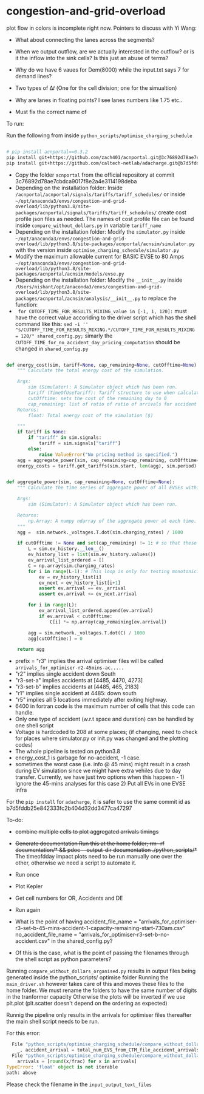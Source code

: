 # congestion-and-grid-overload

plot flow in colors is incomplete right now.
Pointers to discuss with Yi Wang:
 
- What about connecting the lanes across the segments? 
- When we output outflow, are we actually interested in the outflow? or is it the inflow into the sink cells? Is this just an abuse of terms? 
- Why do we have 6 vaues for Dem(8000) while the input.txt says 7 for demand lines?
- Two types of Δ𝑡 (One for the cell division;  one for the simualtion)
- Why are lanes in floating points? I see lanes numbers like 1.75 etc..




- Must fix the correct name of 

To run:

[//]: # (- Copy the folder `acnportal` from the official repository at commit 3c76892d78ae7cbdca9017f8e2a4e3114198deba)

[//]: # (- Copy the folder `adacharge` from the official repository at commit b7d5fddb25e842333fc2b404d32dd3477ca47297)


Run the following from inside `python_scripts/optimise_charging_schedule`
```bash

# pip install acnportal==0.3.2        
pip install git+https://github.com/zach401/acnportal.git@3c76892d78ae7cbdca9017f8e2a4e3114198deba && 
pip install git+https://github.com/caltech-netlab/adacharge.git@b7d5fddb25e842333fc2b404d32dd3477ca47297


```
- Copy the folder `acnportal` from the official repository at commit 3c76892d78ae7cbdca9017f8e2a4e3114198deba
- Depending on the installation folder: Inside `/acnportal/acnportal/signals/tariffs/tariff_schedules/` or inside `~/opt/anaconda3/envs/congestion-and-grid-overload/lib/python3.8/site-packages/acnportal/signals/tariffs/tariff_schedules/` create cost profile json files as needed. The names of cost profile file can be found inside `compare_without_dollars.py` in variable `tariff_name`
- Depending on the installation folder: Modify the `simulator.py` inside `~/opt/anaconda3/envs/congestion-and-grid-overload/lib/python3.8/site-packages/acnportal/acnsim/simulator.py` with the version inside `optimise_charging_schedule/simulator.py`
- Modify the maximum allowable current for BASIC EVSE to 80 Amps `~/opt/anaconda3/envs/congestion-and-grid-overload/lib/python3.8/site-packages/acnportal/acnsim/models/evse.py`
- Depending on the installation folder: Modify the `__init__.py` inside `/Users/nishant/opt/anaconda3/envs/congestion-and-grid-overload/lib/python3.8/site-packages/acnportal/acnsim/analysis/__init__.py` to replace the function:
- ` for CUTOFF_TIME_FOR_RESULTS_MIXING_value in [-1, 1, 120]:` must have the correct value accoriding to the driver script which has the shell command like this: `sed -i '' "s/CUTOFF_TIME_FOR_RESULTS_MIXING.*/CUTOFF_TIME_FOR_RESULTS_MIXING = 120/" shared_config.py;` simarly the `CUTOFF_TIME_for_no_accident_day_pricing_computation` should be changed in `shared_config.py` 

```python

def energy_cost(sim, tariff=None, cap_remaining=None, cutOfftime=None):
    """ Calculate the total energy cost of the simulation.

    Args:
        sim (Simulator): A Simulator object which has been run.
        tariff (TimeOfUseTariff): Tariff structure to use when calculating energy costs.
        cutOfftime: sets the cost of the remaining day to 0
        cap_remaining: list of ratio of ratio of arrivals for accident day vs. non-accident day
    Returns:
        float: Total energy cost of the simulation ($)

    """
    if tariff is None:
        if "tariff" in sim.signals:
            tariff = sim.signals["tariff"]
        else:
            raise ValueError("No pricing method is specified.")
    agg = aggregate_power(sim, cap_remaining=cap_remaining, cutOfftime=cutOfftime)
    energy_costs = tariff.get_tariffs(sim.start, len(agg), sim.period)

```

```python

def aggregate_power(sim, cap_remaining=None, cutOfftime=None):
    """ Calculate the time series of aggregate power of all EVSEs within a simulation.

    Args:
        sim (Simulator): A Simulator object which has been run.

    Returns:
        np.Array: A numpy ndarray of the aggregate power at each time. [kW]
    """
    agg =  sim.network._voltages.T.dot(sim.charging_rates) / 1000

    if cutOfftime != None and set(cap_remaining) != 1: # so that these extra steps are done only for a single case <no-accident, -1>
        L = sim.ev_history.__len__()
        ev_history_list = list(sim.ev_history.values())
        ev_arrival_list_ordered = []
        C = np.array(sim.charging_rates)
        for i in range(L-1): # This loop is only for testing monotonicity
            ev = ev_history_list[i]
            ev_next = ev_history_list[i+1]
            assert ev.arrival == ev._arrival
            assert ev.arrival <= ev_next.arrival

        for i in range(L):
            ev_arrival_list_ordered.append(ev.arrival)
            if ev.arrival < cutOfftime:
                C[i] *= np.array(cap_remaining[ev.arrival])

        agg = sim.network._voltages.T.dot(C) / 1000
        agg[cutOfftime:] = 0

    return agg

```

- prefix = "r3" implies the arrival optimiser files will be called `arrivals_for_optimiser-r2-45mins-ac.....`
- "r2" implies single accident down South
- "r3-set-a" implies accidents at [4485, 4470, 4273]
- "r3-set-b" implies accidents at [4485, 465, 2183]
- "r1" implies single accident at 4485: down south
- "r5" implies all 5 locations immediately after exiting highway.
- 6400 in fortran code is the maximum number of cells that this code can handle.
- Only one type of accident (w.r.t space and duration) can be handled by one shell script
- Voltage is hardcoded to 208 at some places; (if changing, need to check for places where simulator.py or init.py was changed and the plotting codes)
- The whole pipeline is tested on python3.8 
- energy_cost_1 is garbage for no-accident, -1 case. <already taken care of since the C matrix inside aggregate_power inside __init__.py will not be updated. Implies no scaling for such cases>
- sometimes the worst case (i.e. info @ 45 mins) might result in a crash during EV simulation since we might have extra vehiles due to day transfer. Currently, we have just two options when this happesn - 1) Ignore the 45-mins analyses for this case 2) Put all EVs in one EVSE infra

For the `pip install` for `adacharge`, it is safer to use the same commit id as b7d5fddb25e842333fc2b404d32dd3477ca47297 


To-do:   
 * ~~combine multiple cells to plot aggregated arrivals timings~~
 
 
 - ~~Generate documentation 
 Run this at the home folder; 
 rm -rf documentation/* && pdoc --output-dir documentation ./python_scripts/*~~
The timeofdday impact plots need to be run manually one over the other, otherwise we need a script to automate it.

 - Run once
 - Plot Kepler
 - Get cell numbers for OR, Accidents and DE
 - Run again


- What is the point of having accident_file_name = "arrivals_for_optimiser-r3-set-b-45-mins-accident-1-capacity-remaining-start-730am.csv"
no_accident_file_name = "arrivals_for_optimiser-r3-set-b-no-accident.csv" in the shared_config.py?
- Of this is the case, what is the point of passing the filenames through the shell script as python parameters?



Running `compare_without_dollars_organised.py` results in output files being generated inside the python_scripts/ optimise folder
Running the `main_driver.sh` however takes care of this and moves these files to the home folder.
We must rename the folders to have the same number of digits in the tranformer capacity
Otherwise the plots will be inverted if we use plt.plot (plt.scatter doesn't depend on the ordering as expected)

Runnig the pipeline only results in the arrivals for optimiser files
thereafter the main shell script needs to be run.


For this error:
```python
  File "python_scripts/optimise_charging_schedule/compare_without_dollars_organised.py", line 780, in calc_metrics
    _, accident_arrival = total_num_EVS_from_CTM_file_accident_arrivals(fname=shared_config.accident_file_name)
  File "python_scripts/optimise_charging_schedule/compare_without_dollars_organised.py", line 700, in total_num_EVS_from_CTM_file_accident_arrivals
    arrivals = [round(x/frac) for x in arrivals]
TypeError: 'float' object is not iterable
path: above

```
Please check the filename in the `input_output_text_files`
